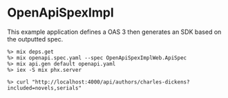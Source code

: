 # OpenApiSpexImpl

This example application defines a OAS 3 then generates an SDK based on the outputted spec.

```
%> mix deps.get
%> mix openapi.spec.yaml --spec OpenApiSpexImplWeb.ApiSpec
%> mix api.gen default openapi.yaml
%> iex -S mix phx.server

%> curl "http://localhost:4000/api/authors/charles-dickens?included=novels,serials"
```